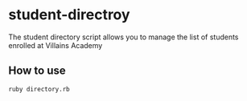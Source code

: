 # student-directroy

The student directory script allows you to manage the list of students enrolled at Villains Academy

## How to use

```shell
ruby directory.rb
```